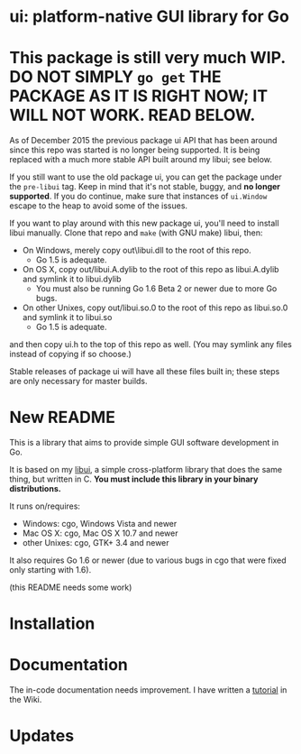 # ui: platform-native GUI library for Go

# This package is still very much WIP. DO NOT SIMPLY `go get` THE PACKAGE AS IT IS RIGHT NOW; IT WILL NOT WORK. READ BELOW.

As of December 2015 the previous package ui API that has been around since this repo was started is no longer being supported. It is being replaced with a much more stable API built around my libui; see below.

If you still want to use the old package ui, you can get the package under the `pre-libui` tag. Keep in mind that it's not stable, buggy, and **no longer supported**. If you do continue, make sure that instances of `ui.Window` escape to the heap to avoid some of the issues.

If you want to play around with this new package ui, you'll need to install libui manually. Clone that repo and `make` (with GNU make) libui, then:

- On Windows, merely copy out\libui.dll to the root of this repo.
	- Go 1.5 is adequate.
- On OS X, copy out/libui.A.dylib to the root of this repo as libui.A.dylib and symlink it to libui.dylib
	- You must also be running Go 1.6 Beta 2 or newer due to more Go bugs.
- On other Unixes, copy out/libui.so.0 to the root of this repo as libui.so.0 and symlink it to libui.so
	- Go 1.5 is adequate.

and then copy ui.h to the top of this repo as well. (You may symlink any files instead of copying if so choose.)

Stable releases of package ui will have all these files built in; these steps are only necessary for master builds.

# New README

This is a library that aims to provide simple GUI software development in Go.

It is based on my [libui](https://github.com/andlabs/libui), a simple cross-platform library that does the same thing, but written in C. **You must include this library in your binary distributions.**

It runs on/requires:

- Windows: cgo, Windows Vista and newer
- Mac OS X: cgo, Mac OS X 10.7 and newer
- other Unixes: cgo, GTK+ 3.4 and newer

It also requires Go 1.6 or newer (due to various bugs in cgo that were fixed only starting with 1.6).

(this README needs some work)

# Installation

# Documentation

The in-code documentation needs improvement. I have written a [tutorial](https://github.com/andlabs/ui/wiki/Getting-Started) in the Wiki.

# Updates
